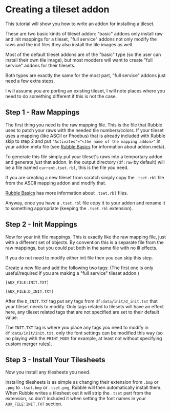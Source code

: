 
Creating a tileset addon
====================================================================================================

This tutorial will show you how to write an addon for installing a tileset.

These are two basic kinds of tileset addon: "basic" addons only install raw
and init mappings for a tileset, "full service" addons not only modify the
raws and the init files they also install the tile images as well.

Most of the default tileset addons are of the "basic" type (so the user can
install their own tile image), but most modders will want to create "full
service" addons for their tilesets.

Both types are exactly the same for the most part, "full service" addons just
need a few extra steps.

I will assume you are porting an existing tileset, I will note places where
you need to do something different if this is not the case.

Step 1 - Raw Mappings
----------------------------------------------------------------------------------------------------

The first thing you need is the raw mapping file. This is the file that Rubble
uses to patch your raws with the needed tile numbers/colors. If your tileset
uses a mapping (like ASCII or Phoebus) that is already included with Rubble
skip to step 2 and put `"Activates"="<the name of the mapping addon>"` in your
addon.meta file (see [Rubble Basics][RB1] for information about addon.meta).

To generate this file simply put your tileset's raws into a temportary addon
and generate *just* that addon. In the output directory (`df:raw` by default)
will be a file named `current.tset.rbl`, this is the file you need.

If you are creating a new tileset from scratch simply copy the `.tset.rbl` file
from the ASCII mapping addon and modify that.

[Rubble Basics][RB2] has more information about `.tset.rbl` files.

Anyway, once you have a `.tset.rbl` file copy it to your addon and rename it to
something appropriate (keeping the `.tset.rbl` extension).

Step 2 - Init Mappings
----------------------------------------------------------------------------------------------------

Now for your init file mappings. This is exactly like the raw mapping file,
just with a different set of objects. By convention this is a separate file
from the raw mappings, but you could put both in the same file with no ill
effects.

If you do not need to modify either init file then you can skip this step.

Create a new file and add the following two tags: (The first one is only
useful/required if you are making a "full service" tileset addon.)

	[AUX_FILE:INIT.TXT]
	
	[AUX_FILE:D_INIT.TXT]

After the `D_INIT.TXT` tag put any tags from `df:data/init/d_init.txt` that
your tileset needs to modify. Only tags related to tilesets will have an
effect here, any tileset related tags that are not specified are set to their
default value.

The `INIT.TXT` tag is where you place any tags you need to modify in
`df:data/init/init.txt`, only the font settings can be modified this way
(so no playing with the `PRINT_MODE` for example, at least not without
specifying custom merger rules).

Step 3 - Install Your Tilesheets
----------------------------------------------------------------------------------------------------

Now you install any tilesheets you need.

Installing tilesheets is as simple as changing their extension from `.bmp` or
`.png` to `.tset.bmp` or `.tset.png`, Rubble will then automatically install
them. When Rubble writes a tilesheet out it will strip the `.tset` part from
the extension, so don't included it when setting the font names in your
`AUX_FILE:INIT.TXT` section.

[RB1]: /doc/Rubble%20Basics#AddonMeta
[RB2]: /doc/Rubble%20Basics#TilesetAddon
